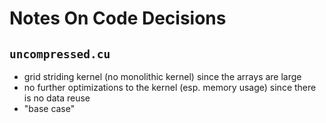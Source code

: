 # Notes On Code Decisions

## `uncompressed.cu`
- grid striding kernel (no monolithic kernel) since the arrays are large
- no further optimizations to the kernel (esp. memory usage) since there is no data reuse
- "base case"